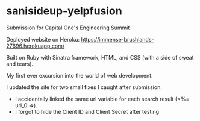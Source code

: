 # sanisideup-yelpfusion
Submission for Capital One's Engineering Summit

Deployed website on Heroku: https://immense-brushlands-27696.herokuapp.com/

Built on Ruby with Sinatra framework, HTML, and CSS (with a side of sweat and tears).

My first ever excursion into the world of web development.

I updated the site for two small fixes I caught after submission:
- I accidentally linked the same url variable for each search result (<%= url_0 =>).
- I forgot to hide the Client ID and Client Secret after testing

